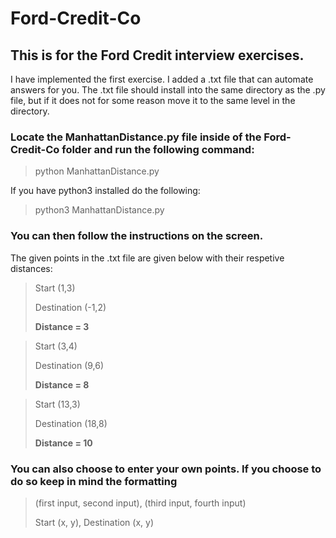 # Ford-Credit-Co
## This is for the Ford Credit interview exercises.
I have implemented the first exercise. I added a .txt file that can automate answers for you. The .txt file should install into the same directory as the .py file, but if it does not for some reason move it to the same level in the directory.

### Locate the ManhattanDistance.py file inside of the Ford-Credit-Co folder and run the following command:
> python ManhattanDistance.py

If you have python3 installed do the following:
> python3 ManhattanDistance.py

### You can then follow the instructions on the screen.

The given points in the .txt file are given below with their respetive distances:

> Start       (1,3)
> 
> Destination (-1,2)
> 
> **Distance =  3**

> Start       (3,4)
> 
> Destination (9,6)
> 
>**Distance =  8**

> Start       (13,3)
> 
> Destination (18,8)
> 
> **Distance =  10**

### You can also choose to enter your own points. If you choose to do so keep in mind the formatting
> (first input, second input), (third input, fourth input)
> 
> Start (x, y), Destination (x, y)
